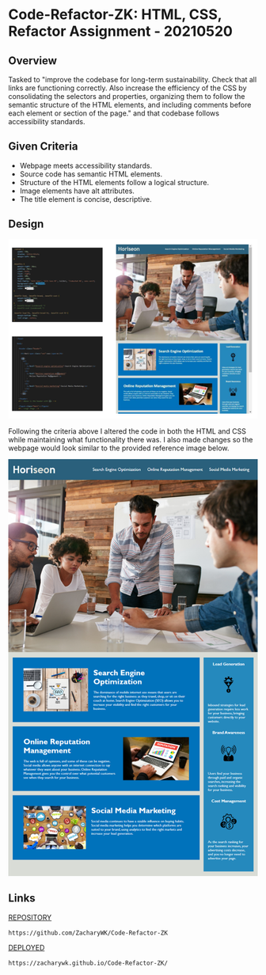 # Code-Refactor-ZK: HTML, CSS, Refactor Assignment - 20210520


## Overview
Tasked to "improve the codebase for long-term sustainability. Check that all links are functioning correctly. Also increase the efficiency of the CSS by consolidating the selectors and properties, organizing them to follow the semantic structure of the HTML elements, and including comments before each element or section of the page." and that codebase follows accessibility standards.


## Given Criteria
* Webpage meets accessibility standards.
* Source code has semantic HTML elements.
* Structure of the HTML elements follow a logical structure.
* Image elements have alt attributes.
* The title element is concise, descriptive.


## Design
![image](./assets/images/CAPS.png)

Following the criteria above I altered the code in both the HTML and CSS while maintaining what functionality there was. 
I also made changes so the webpage would look similar to the provided reference image below.

![image](./assets/images/demo.png)


## Links
[REPOSITORY](https://github.com/ZacharyWK/Code-Refactor-ZK)
```
https://github.com/ZacharyWK/Code-Refactor-ZK
```

[DEPLOYED](https://zacharywk.github.io/Code-Refactor-ZK)
```
https://zacharywk.github.io/Code-Refactor-ZK/
```
